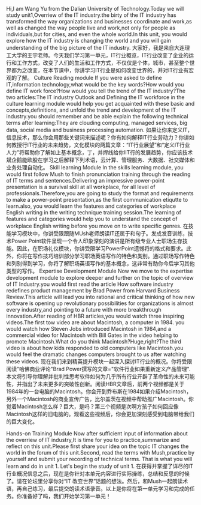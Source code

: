 Hi,I am Wang Yu from the Dalian University of Technology.Today we will study unit1,Overriew of the IT industry.the birty of the IT industry has transformed the way organizations and businesses coordinate and work,as well as changed the way people live and work,not only for people as individuals,but for cities, and even the whole world.In this unit, you would explore how the IT industry is changing the world and you will gain understanding of the big picture of the IT industry.
大家好，我是来自大连理工大学的王宇老师。今天我们学习第一单元，IT行业概览，IT行业改变了企业的运行和工作方式，改变了人们的生活和工作方式，不仅仅是个体，城市，甚至整个世界都为之改变，在本节课中，你讲学习IT行业是如何改变世界的，并对IT行业有宏观的了解。
Culture Reading module
If you were asked to define IT,information technology,what would be the key words?How would you define IT work force?How would you tell the trend of the IT industry?The two articles:The IT industry Outlook and Defining the IT workforce in the culture learning module would help you get acquainted with these basic and concepts,definitions, and unfold the trend and development of the IT industry.you should remember and be able explain the following technical terms after learning:They are clouding computing, managed services, big data, social media and business processing automation.
如果让你来定义IT，信息技术，那么你会用那些关键词来描述呢？你有如何解释IT行业劳动力？你讲如何教授行IT行业的未来趋势，文化模块的两篇文章：“IT行业展望”和“定义IT行业人力”将帮助你了解如上基本概念，丁，并焊线给你IIT行的发展趋势，你应该技术斌企鹅能欧股在学习之后解释下列术语，云计算、管理服务、大数据、社交媒体和业务处理自动化。
Skill learning Module
In the skills learning module, you would first follow Mush to finish pronunciation training through the reading of IT terms and sentences.Delivering an impressive power-point presentation is a survival skill at all workplace, for all level of professionals.Therefore,you are going to study the format and requirements to make a power-point presentation,as the first communication etiqutte to learn.also, you would learn the features and categories of workplace English writing in the writing technique training session.The learning of features and categories would help you to understand the concept of workplace English writing before you move on to write specific genres.
在技能学习模块中，你讲受限跟随MUsh老师朗读IT还属于和句子。发成发音训练，技术Power Point软件呈现一个令人印象深刻的演讲是所有级专业人士职场生存技能。因此，在职场礼仪模块，你讲受限学习PowerPoint遗憾将的格式和要求。此外，你将在写作技巧培训部分学习职场英语写作的特色和类别。通过职场写作特色和列别得到学习，你将了解职场英语写作的基本概念，这非常有助你今后学习其他类型的写作。
Expertise Development Module
Now we move to the expertise development module to explore deeper and further on the topic of overview of IT Industry.you would first read the article How software industry redefines product management by Brad Power from Harvard Business Review.This article will lead you into rational and critical thinking of how new software is opening up revolutionary possibilities for organizations is almost every industry,and pointing to a future with more breakthrough innovation.After reading of HBR articles,you would watch three inspiring videos.The first tow video are about Macintosh, a computer in 1984. you would watch how Steven Jobs introduced Macintosh in 1984,and a commercial video for Macintosh with Bill Gates in the video helping to promote Macintosh.What do you think Macintosh?Huge,right?The third video is about how kids responded to old computers like Macintosh.you would feel the dramatic changes computers brought to us after watching these videos.
现在我们来到精英提升模块一起深入探讨IT行业的概况。你将受限阅读"哈佛商业评论"Brad Power撰写的文章="软件行业如果重新定义产品管理".本文将引导你理解并批判性思考软件如何为几乎所有行业开辟了革命性的未来可能性，并指出了未来更多的突破性创新。阅读HBR文章后，前两个视频都是关于1984年的一台电脑的Macintosh。你会开到乔布斯在1984如果介绍Macintosh，另外一个Macintosh的商业宣传广告，比尔盖茨在视频中帮助推广Macintosh。你觉着Macintosh怎么样？巨大，是吗？第三个视频是次啊方孩子如何回应像Macintosh这样的旧电脑的。观看这些视频后，你会更加深刻感受到电脑带给我们的巨大变化。

Hands-on Training Module
Now after sufficient input of information about the overriew of IT industry,It is time for you to practice,summarize and reflect on this unit.Please first share your idea on the topic IT changes the world in the forum of this unit.Second, read the terms with Mush,practice by yourself and submit your recording of technical terms.
That is what you will learn and do in unit 1.
Let's begin the study of unit 1.
在获得并掌握了详尽的IT行业概况信息之后，现在是你针对本单元内容进行实际操练，总结和反思的时候了。请在论坛里分享你对“IT 改变世界”话题的想法。然后，和Mush一起朗读术语，再自己练习，最后提交朗读术语录音。以上是你将在第一单元学习和完成的任务。你准备好了吗，我们开始学习第一单元！